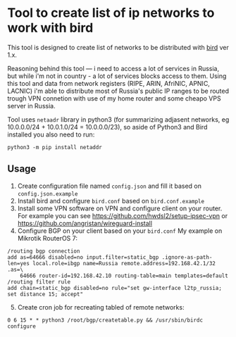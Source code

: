 # Tool to create list of ip networks to work with bird
This tool is designed to create list of networks to be distributed with [bird](https://bird.network.cz/) ver 1.x.

Reasoning behind this tool — i need to access a lot of services in Russia, but while i'm not in country - a lot of services blocks access to them. Using this tool and data from network registers (RIPE, ARIN, AfriNIC, APNIC, LACNIC) i'm able to distribute most of Russia's public IP ranges to be routed trough VPN connetion with use of my home router and some cheapo VPS server in Russia.

Tool uses `netaadr` library in python3 (for summarizing adjasent networks, eg 10.0.0.0/24 + 10.0.1.0/24 = 10.0.0.0/23), so aside of Python3 and Bird installed you also need to run:
````
python3 -m pip install netaddr
````

## Usage

 1. Create configuration file named `config.json` and fill it based on `config.json.example`
 2. Install bird and configure `bird.conf` based on `bird.conf.example`
 3. Install some VPN software on VPN and configure client on your router. For example you can see https://github.com/hwdsl2/setup-ipsec-vpn or https://github.com/angristan/wireguard-install 
 4. Configure BGP on your client based on your `bird.conf`
 My example on Mikrotik RouterOS 7:
````
/routing bgp connection
add as=64666 disabled=no input.filter=static_bgp .ignore-as-path-len=yes local.role=ibgp name=Russia remote.address=192.168.42.1/32 .as=\
    64666 router-id=192.168.42.10 routing-table=main templates=default
/routing filter rule
add chain=static_bgp disabled=no rule="set gw-interface l2tp_russia; set distance 15; accept"
````
 5. Create cron job for recreating tabled of remote networks:
````
0 6 15 * * python3 /root/bgp/createtable.py && /usr/sbin/birdc configure
````